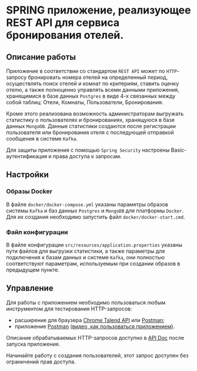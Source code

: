 # SPRING приложение, реализующее REST API для сервиса бронирования отелей.

## Описание работы
Приложение в соответствии со стандартом `REST API` может по `HTTP`-запросу бронировать номера отелей на определенный
период, осуществлять поиск отелей и комнат по критериям, ставить оценку отелю, а также полноценно управлять всеми
данными приложения, хранящимися в базе данных `Postgres` в виде 4-х связанных между собой таблиц: Отели, Комнаты,
Пользователи, Бронирования.

Кроме этого реализована возможность администраторам выгружать статистику о пользователях и бронированиях,
хранящуюся в базе данных `MongoDB`. Данные статистики создаются после регистрации пользователя или бронирования отеля
с последующей отправкой сообщения в системе `Kafka`.

Для защиты приложения с помощью `Spring Security` настроены Basic-аутентификация и права доступа к запросам.

## Настройки

### Образы Docker
В файле `docker/docker-compose.yml` указаны параметры образов системы `Kafka` и баз данных `Postgres` и `MongoDB` для
платформы `Docker`. Для их создания необходимо запустить файл `docker/docker-start.cmd`.

### Файл конфигурации
В файле конфигурации `src/resources/application.properties` указаны пути файлов для выгрузки статистики, а также
параметры для подключения к базам данных и системе `Kafka`, они полностью соответствуют параметрам, используемым при
создании образов в предыдущем пункте.

## Управление
Для работы с приложением необходимо пользоваться любым инструментом для тестирования HTTP-запросов:
* расширение для браузера [Chrome Talend API](https://chrome.google.com/webstore/detail/talend-api-tester-free-ed/aejoelaoggembcahagimdiliamlcdmfm)
  или [Postman](https://chrome.google.com/webstore/detail/postman/fhbjgbiflinjbdggehcddcbncdddomop?hl=ru);
* приложение [Postman](https://www.postman.com/downloads/) [(видео, как пользоваться приложением)](https://youtu.be/V1fRT3RVCRw).

Описание обрабатываемых HTTP-запросов доступно в [API Doc](http://localhost:8080/swagger-ui/index.html) после
запуска приложения.

Начинайте работу с создания пользователей, этот запрос доступен без ограничений прав доступа.